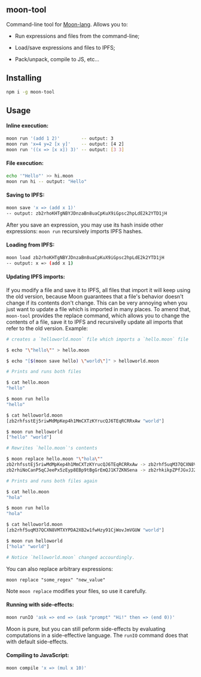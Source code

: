 ## moon-tool

Command-line tool for [Moon-lang](https://github.com/maiavictor/moon-lang). Allows you to:

- Run expressions and files from the command-line;

- Load/save expressions and files to IPFS;

- Pack/unpack, compile to JS, etc...

## Installing

```bash
npm i -g moon-tool
```

## Usage

#### Inline execution:

```bash
moon run '(add 1 2)'        -- output: 3
moon run 'x=4 y=2 [x y]'    -- output: [4 2]
moon run '((x => [x x]) 3)' -- output: [3 3]
```

#### File execution:

```bash
echo '"Hello"' >> hi.moon
moon run hi -- output: "Hello"
```

#### Saving to IPFS:

```bash
moon save 'x => (add x 1)'
-- output: zb2rhoKHTgNBYJDnzaBn8uaCpKuX9iGpsc2hpLdE2k2YTD1jH
```

After you save an expression, you may use its hash inside other expressions: `moon run` recursively imports IPFS hashes.

#### Loading from IPFS:

```bash
moon load zb2rhoKHTgNBYJDnzaBn8uaCpKuX9iGpsc2hpLdE2k2YTD1jH
-- output: x => (add x 1)
```

#### Updating IPFS imports:

If you modify a file and save it to IPFS, all files that import it will keep using the old version, because Moon guarantees that a file's behavior doesn't change if its contents don't change. This can be very annoying when you just want to update a file which is imported in many places. To amend that, `moon-tool` provides the replace command, which allows you to change the contents of a file, save it to IPFS and recursivelly update all imports that refer to the old version. Example:

```bash
# creates a `helloworld.moon` file which imports a `hello.moon` file

$ echo "\"hello\"" > hello.moon

$ echo "[$(moon save hello) \"world\"]" > helloworld.moon

# Prints and runs both files

$ cat hello.moon
"hello"

$ moon run hello
"hello"

$ cat helloworld.moon
[zb2rhfsstEj5riwMdMpKep4h1MmCXTzKYrucQJ6TEqRCRRxAw "world"]

$ moon run helloworld
["hello" "world"]

# Rewrites `hello.moon`'s contents

$ moon replace hello.moon "\"hola\""
zb2rhfsstEj5riwMdMpKep4h1MmCXTzKYrucQJ6TEqRCRRxAw -> zb2rhf5uqM37QCXN8VMTXYPDA2XB2w1fwHzy91CjWovJmVGUW (hello.moon)
zb2rhiNoCanP5qCJeePx5zEyp8EBp9tBgGrEmQJ1K7ZKNSena -> zb2rhkikpZPfJGvJJ2wyUSTe9W4zeKBJHuaSrfpFBpbH18M3N (helloworld.moon)

# Prints and runs both files again

$ cat hello.moon
"hola"

$ moon run hello
"hola"

$ cat helloworld.moon
[zb2rhf5uqM37QCXN8VMTXYPDA2XB2w1fwHzy91CjWovJmVGUW "world"]

$ moon run helloworld
["hola" "world"]

# Notice `helloworld.moon` changed accourdingly.
```

You can also replace arbitrary expressions:

```
moon replace "some_regex" "new_value"
```

Note `moon replace` modifies your files, so use it carefully.

#### Running with side-effects:

```bash
moon runIO 'ask => end => (ask "prompt" "Hi!" then => (end 0))'
```

Moon is pure, but you can still peform side-effects by evaluating computations in a side-effective language. The `runIO` command does that with default side-effects.


#### Compiling to JavaScript:

```bash
moon compile 'x => (mul x 10)'
```
